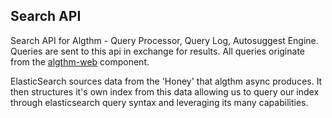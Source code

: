 Search API
---------

Search API for Algthm - Query Processor, Query Log, Autosuggest Engine. 
Queries are sent to this api in exchange for results. All queries originate from the [algthm-web](https://github.com/andjonno/algthm-web) component. 

ElasticSearch sources data from the 'Honey' that algthm async produces. It then structures it's own index from this data allowing us to 
query our index through elasticsearch query syntax and leveraging its many capabilities.
